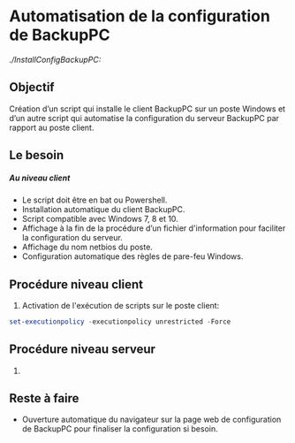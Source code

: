 Automatisation de la configuration de BackupPC
==============================================
*./InstallConfigBackupPC:*

Objectif
--------
Création d’un script qui installe le client BackupPC sur un poste Windows et d’un autre script qui automatise la configuration du serveur BackupPC par rapport au poste client.

Le besoin
---------
##### Au niveau client
* Le script doit être en bat ou Powershell.
* Installation automatique du client BackupPC.
* Script compatible avec Windows 7, 8 et 10.
* Affichage à la fin de la procédure d’un fichier d'information pour faciliter la configuration du serveur.
* Affichage du nom netbios du poste.
* Configuration automatique des règles de pare-feu Windows.

Procédure niveau client
------------------------
1. Activation de l'exécution de scripts sur le poste client:
```powershell
set-executionpolicy -executionpolicy unrestricted -Force
```

Procédure niveau serveur
------------------------
1. 

Reste à faire
-------------
* Ouverture automatique du navigateur sur la page web de configuration de BackupPC pour finaliser la configuration si besoin.
